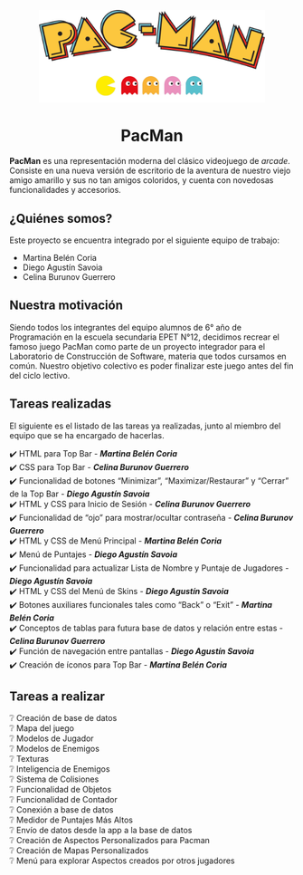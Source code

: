 ﻿<!-- markdownlint-disable-next-line-->

<p align="center">

<img width="400" src="img/logo.png" alt="PacMan">

</p>

<h1 align="center">PacMan</h1>

**PacMan** es una representación moderna del clásico videojuego de *arcade*. Consiste en una nueva versión de escritorio de la aventura de nuestro viejo amigo amarillo y sus no tan amigos coloridos, y cuenta con novedosas funcionalidades y accesorios.

<h2>¿Quiénes somos? </h2>

Este proyecto se encuentra integrado por el siguiente equipo de trabajo:

 - Martina Belén Coria
 - Diego Agustín Savoia
 - Celina Burunov Guerrero

<h2>Nuestra motivación </h2>

Siendo todos los integrantes del equipo alumnos de 6° año de Programación en la escuela secundaria EPET N°12, decidimos recrear el famoso juego PacMan como parte de un proyecto integrador para el Laboratorio de Construcción de Software, materia que todos cursamos en común. Nuestro objetivo colectivo es poder finalizar este juego antes del fin del ciclo lectivo.

<h2>Tareas realizadas </h2>

El siguiente es el listado de las tareas ya realizadas, junto al miembro del equipo que se ha encargado de hacerlas.

:heavy_check_mark: HTML para Top Bar - ***Martina Belén Coria*** <br />
:heavy_check_mark: CSS para Top Bar - ***Celina Burunov Guerrero*** <br />
:heavy_check_mark: Funcionalidad de botones “Minimizar”, “Maximizar/Restaurar” y “Cerrar” de la Top Bar - ***Diego Agustín Savoia*** <br />
:heavy_check_mark: HTML y CSS para Inicio de Sesión - ***Celina Burunov Guerrero*** <br />
:heavy_check_mark: Funcionalidad de “ojo” para mostrar/ocultar contraseña - ***Celina Burunov Guerrero*** <br />
:heavy_check_mark: HTML y CSS de Menú Principal - ***Martina Belén Coria*** <br />
:heavy_check_mark: Menú de Puntajes - ***Diego Agustín Savoia*** <br />
:heavy_check_mark: Funcionalidad para actualizar Lista de Nombre y Puntaje de Jugadores - ***Diego Agustín Savoia*** <br />
:heavy_check_mark: HTML y CSS del Menú de Skins - ***Diego Agustín Savoia*** <br />
:heavy_check_mark: Botones auxiliares funcionales tales como “Back” o “Exit” - ***Martina Belén Coria*** <br />
:heavy_check_mark: Conceptos de tablas para futura base de datos y relación entre estas - ***Celina Burunov Guerrero***<br />
:heavy_check_mark: Función de navegación entre pantallas - ***Diego Agustín Savoia*** <br />
:heavy_check_mark: Creación de íconos para Top Bar - ***Martina Belén Coria*** <br />

<h2>Tareas a realizar </h2>

:grey_question: Creación de base de datos <br />
:grey_question: Mapa del juego <br />
:grey_question: Modelos de Jugador <br />
:grey_question: Modelos de Enemigos <br />
:grey_question: Texturas <br />
:grey_question: Inteligencia de Enemigos <br />
:grey_question: Sistema de Colisiones <br />
:grey_question: Funcionalidad de Objetos <br />
:grey_question: Funcionalidad de Contador <br />
:grey_question: Conexión a base de datos <br />
:grey_question: Medidor de Puntajes Más Altos <br />
:grey_question: Envío de datos desde la app a la base de datos <br />
:grey_question: Creación de Aspectos Personalizados para Pacman <br />
:grey_question: Creación de Mapas Personalizados <br />
:grey_question: Menú para explorar Aspectos creados por otros jugadores <br />

